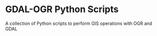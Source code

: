 GDAL-OGR Python Scripts
================

A collection of Python scripts to perform GIS operations with OGR and GDAL
